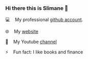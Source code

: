 ### Hi there this is Slimane 👋


💻  &nbsp;&nbsp; My professional [github account](https://github.com/slimaneaklia).

🌐  &nbsp;&nbsp; My [website](https://www.slimane.io/)

🎥  &nbsp;&nbsp; My Youtube [channel](https://www.youtube.com/channel/UCAKherxCCvXWHyGaeQKy-Jw)

⚡ &nbsp;&nbsp; Fun fact: I like books and finance
